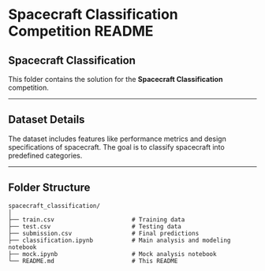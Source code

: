 # **Spacecraft Classification Competition README**

## Spacecraft Classification

This folder contains the solution for the **Spacecraft Classification** competition.

---

## Dataset Details

The dataset includes features like performance metrics and design specifications of spacecraft. The goal is to classify spacecraft into predefined categories.

---

## Folder Structure

```plaintext
spacecraft_classification/
│
├── train.csv                      # Training data
├── test.csv                       # Testing data
├── submission.csv                 # Final predictions
├── classification.ipynb           # Main analysis and modeling notebook
├── mock.ipynb                     # Mock analysis notebook
└── README.md                      # This README
```